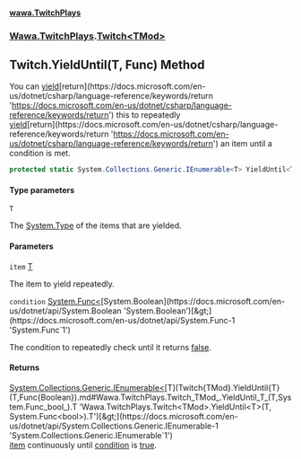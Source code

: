 #### [wawa.TwitchPlays](index.md 'index')
### [Wawa.TwitchPlays](Wawa.TwitchPlays.md 'Wawa.TwitchPlays').[Twitch&lt;TMod&gt;](Twitch{TMod}.md 'Wawa.TwitchPlays.Twitch<TMod>')

## Twitch<TMod>.YieldUntil<T>(T, Func<bool>) Method

You can [yield](https://docs.microsoft.com/en-us/dotnet/csharp/language-reference/keywords/yield 'https://docs.microsoft.com/en-us/dotnet/csharp/language-reference/keywords/yield')[return](https://docs.microsoft.com/en-us/dotnet/csharp/language-reference/keywords/return 'https://docs.microsoft.com/en-us/dotnet/csharp/language-reference/keywords/return') this to repeatedly  
[yield](https://docs.microsoft.com/en-us/dotnet/csharp/language-reference/keywords/yield 'https://docs.microsoft.com/en-us/dotnet/csharp/language-reference/keywords/yield')[return](https://docs.microsoft.com/en-us/dotnet/csharp/language-reference/keywords/return 'https://docs.microsoft.com/en-us/dotnet/csharp/language-reference/keywords/return') an item until a condition is met.

```csharp
protected static System.Collections.Generic.IEnumerable<T> YieldUntil<T>(T item, System.Func<bool> condition);
```
#### Type parameters

<a name='Wawa.TwitchPlays.Twitch_TMod_.YieldUntil_T_(T,System.Func_bool_).T'></a>

`T`

The [System.Type](https://docs.microsoft.com/en-us/dotnet/api/System.Type 'System.Type') of the items that are yielded.
#### Parameters

<a name='Wawa.TwitchPlays.Twitch_TMod_.YieldUntil_T_(T,System.Func_bool_).item'></a>

`item` [T](Twitch{TMod}.YieldUntil{T}(T,Func{Boolean}).md#Wawa.TwitchPlays.Twitch_TMod_.YieldUntil_T_(T,System.Func_bool_).T 'Wawa.TwitchPlays.Twitch<TMod>.YieldUntil<T>(T, System.Func<bool>).T')

The item to yield repeatedly.

<a name='Wawa.TwitchPlays.Twitch_TMod_.YieldUntil_T_(T,System.Func_bool_).condition'></a>

`condition` [System.Func&lt;](https://docs.microsoft.com/en-us/dotnet/api/System.Func-1 'System.Func`1')[System.Boolean](https://docs.microsoft.com/en-us/dotnet/api/System.Boolean 'System.Boolean')[&gt;](https://docs.microsoft.com/en-us/dotnet/api/System.Func-1 'System.Func`1')

The condition to repeatedly check until it returns [false](https://docs.microsoft.com/en-us/dotnet/csharp/language-reference/builtin-types/bool 'https://docs.microsoft.com/en-us/dotnet/csharp/language-reference/builtin-types/bool').

#### Returns
[System.Collections.Generic.IEnumerable&lt;](https://docs.microsoft.com/en-us/dotnet/api/System.Collections.Generic.IEnumerable-1 'System.Collections.Generic.IEnumerable`1')[T](Twitch{TMod}.YieldUntil{T}(T,Func{Boolean}).md#Wawa.TwitchPlays.Twitch_TMod_.YieldUntil_T_(T,System.Func_bool_).T 'Wawa.TwitchPlays.Twitch<TMod>.YieldUntil<T>(T, System.Func<bool>).T')[&gt;](https://docs.microsoft.com/en-us/dotnet/api/System.Collections.Generic.IEnumerable-1 'System.Collections.Generic.IEnumerable`1')  
[item](Twitch{TMod}.YieldUntil{T}(T,Func{Boolean}).md#Wawa.TwitchPlays.Twitch_TMod_.YieldUntil_T_(T,System.Func_bool_).item 'Wawa.TwitchPlays.Twitch<TMod>.YieldUntil<T>(T, System.Func<bool>).item') continuously until [condition](Twitch{TMod}.YieldUntil{T}(T,Func{Boolean}).md#Wawa.TwitchPlays.Twitch_TMod_.YieldUntil_T_(T,System.Func_bool_).condition 'Wawa.TwitchPlays.Twitch<TMod>.YieldUntil<T>(T, System.Func<bool>).condition') is [true](https://docs.microsoft.com/en-us/dotnet/csharp/language-reference/builtin-types/bool 'https://docs.microsoft.com/en-us/dotnet/csharp/language-reference/builtin-types/bool').